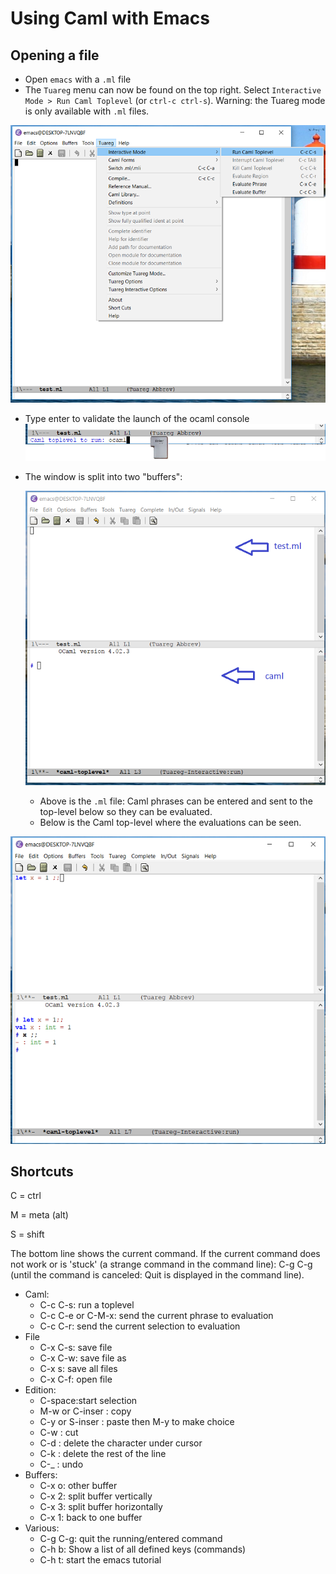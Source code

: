 # Using Caml with Emacs

## Opening a file

- Open `emacs` with a `.ml` file
- The `Tuareg` menu can now be found on the top right. Select `Interactive Mode > Run Caml Toplevel` (or `ctrl-c ctrl-s`). Warning: the Tuareg mode is only available with `.ml` files.

![tuareg](images/tuareg.png)
- Type enter to validate the launch of the ocaml console
![tuareg](images/toplevelCaml.png)
- The window is split into two "buffers":
    
    ![tuareg](images/emacsCaml.png)
    - Above is the `.ml` file: Caml phrases can be entered and sent to the top-level below so they can be evaluated.
    - Below is the Caml top-level where the evaluations can be seen.

![tuareg](images/emacsEval.png)

## Shortcuts

C = ctrl

M = meta (alt)

S = shift

The bottom line shows the current command. If the current command does not work or is 'stuck' (a strange command in the command line): C-g C-g (until the command is canceled: Quit is displayed in the command line).

- Caml:
    - C-c C-s: run a toplevel
    - C-c C-e or C-M-x: send the current phrase to evaluation
    - C-c C-r: send the current selection to evaluation
- File
    - C-x C-s: save file
    - C-x C-w: save file as
    - C-x s: save all files
    - C-x C-f: open file
- Edition:
    - C-space:start selection
    - M-w or C-inser : copy
    - C-y or S-inser : paste then M-y to make choice
    - C-w : cut
    - C-d : delete the character under cursor
    - C-k : delete the rest of the line
    - C-_ : undo
- Buffers:
    - C-x o: other buffer
    - C-x 2: split buffer vertically
    - C-x 3: split buffer horizontally
    - C-x 1: back to one buffer
- Various:
    - C-g C-g: quit the running/entered command
    - C-h b: Show a list of all defined keys (commands)
    - C-h t: start the emacs tutorial
